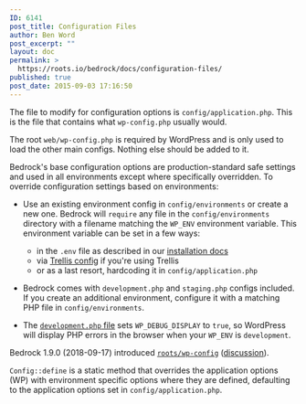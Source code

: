 ```yaml
---
ID: 6141
post_title: Configuration Files
author: Ben Word
post_excerpt: ""
layout: doc
permalink: >
  https://roots.io/bedrock/docs/configuration-files/
published: true
post_date: 2015-09-03 17:16:50
---
```

The file to modify for configuration options is `config/application.php`. This is the file that contains what `wp-config.php` usually would.

The root `web/wp-config.php` is required by WordPress and is only used to load the other main configs. Nothing else should be added to it.

Bedrock's base configuration options are production-standard safe settings and used in all environments except where specifically overridden. To override configuration settings based on environments:

* Use an existing environment config in `config/environments` or create a new one. Bedrock will `require` any file in the `config/environments` directory with a filename matching the `WP_ENV` environment variable. This environment variable can be set in a few ways:
  * in the `.env` file as described in our [installation docs](https://roots.io/bedrock/docs/installing-bedrock/#installation)
  * via [Trellis config](https://roots.io/trellis/docs/wordpress-sites/) if you're using Trellis
  * or as a last resort, hardcoding it in `config/application.php`

* Bedrock comes with `development.php` and `staging.php` configs included. If you create an additional environment, configure it with a matching PHP file in `config/environments`.

* The [`development.php` file](https://github.com/roots/bedrock/blob/master/config/environments/development.php) sets `WP_DEBUG_DISPLAY` to `true`, so WordPress will display PHP errors in the browser when your `WP_ENV` is `development`.

Bedrock 1.9.0 (2018-09-17) introduced [`roots/wp-config`](https://github.com/roots/wp-config/blob/master/docs/why.md) ([discussion](https://github.com/roots/bedrock/pull/380)).

`Config::define` is a static method that overrides the application options (WP) with environment specific options where they are defined, defaulting to the application options set in `config/application.php`.